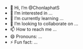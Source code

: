 - 👋 Hi, I’m @ChonlaphatS
- 👀 I’m interested in ...
- 🌱 I’m currently learning ...
- 💞️ I’m looking to collaborate on ...
- 📫 How to reach me ...
- 😄 Pronouns: ...
- ⚡ Fun fact: ...

<!---
ChonlaphatS/ChonlaphatS is a ✨ special ✨ repository because its `README.md` (this file) appears on your GitHub profile.
You can click the Preview link to take a look at your changes.
--->
